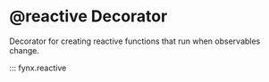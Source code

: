 # @reactive Decorator

Decorator for creating reactive functions that run when observables change.

::: fynx.reactive
